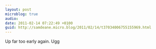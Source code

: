 ```yaml
---
layout: post
microblog: true
audio: 
date: 2011-02-14 07:22:49 +0100
guid: http://samdeane.micro.blog/2011/02/14/t37034006755155969.html
---
```

Up far too early again. Ugg
